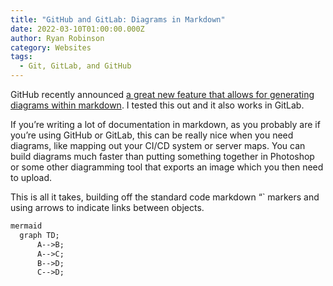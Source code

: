```yaml
---
title: "GitHub and GitLab: Diagrams in Markdown"
date: 2022-03-10T01:00:00.000Z
author: Ryan Robinson
category: Websites
tags:
  - Git, GitLab, and GitHub
---
```


GitHub recently announced [a great new feature that allows for generating diagrams within markdown](https://github.blog/2022-02-14-include-diagrams-markdown-files-mermaid/). I tested this out and it also works in GitLab.

If you’re writing a lot of documentation in markdown, as you probably are if you’re using GitHub or GitLab, this can be really nice when you need diagrams, like mapping out your CI/CD system or server maps. You can build diagrams much faster than putting something together in Photoshop or some other diagramming tool that exports an image which you then need to upload.

This is all it takes, building off the standard code markdown “` markers and using arrows to indicate links between objects.

```markdown
mermaid
  graph TD;
      A-->B;
      A-->C;
      B-->D;
      C-->D;
```
